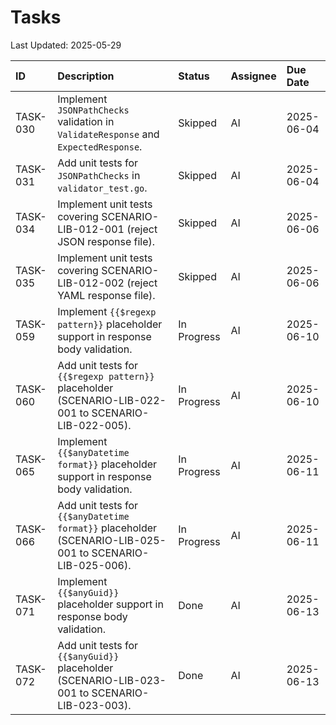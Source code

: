 # Tasks

Last Updated: 2025-05-29

| ID       | Description                                                                 | Status      | Assignee | Due Date   |
| :------- | :-------------------------------------------------------------------------- | :---------- | :------- | :--------- |
| TASK-030 | Implement `JSONPathChecks` validation in `ValidateResponse` and `ExpectedResponse`. | Skipped     | AI       | 2025-06-04 |
| TASK-031 | Add unit tests for `JSONPathChecks` in `validator_test.go`.                 | Skipped     | AI       | 2025-06-04 |
| TASK-034 | Implement unit tests covering SCENARIO-LIB-012-001 (reject JSON response file). | Skipped     | AI       | 2025-06-06 |
| TASK-035 | Implement unit tests covering SCENARIO-LIB-012-002 (reject YAML response file). | Skipped     | AI       | 2025-06-06 |
| TASK-059 | Implement `{{$regexp pattern}}` placeholder support in response body validation. | In Progress | AI       | 2025-06-10 |
| TASK-060 | Add unit tests for `{{$regexp pattern}}` placeholder (SCENARIO-LIB-022-001 to SCENARIO-LIB-022-005). | In Progress | AI       | 2025-06-10 |
| TASK-065 | Implement `{{$anyDatetime format}}` placeholder support in response body validation. | In Progress | AI       | 2025-06-11 |
| TASK-066 | Add unit tests for `{{$anyDatetime format}}` placeholder (SCENARIO-LIB-025-001 to SCENARIO-LIB-025-006). | In Progress | AI       | 2025-06-11 |
| TASK-071 | Implement `{{$anyGuid}}` placeholder support in response body validation.      | Done        | AI       | 2025-06-13 |
| TASK-072 | Add unit tests for `{{$anyGuid}}` placeholder (SCENARIO-LIB-023-001 to SCENARIO-LIB-023-003). | Done        | AI       | 2025-06-13 |
